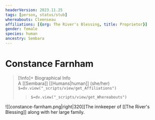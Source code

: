 ```yaml
---
headerVersion: 2023.11.25
tags: [person, status/stub]
whereabouts: Cleenseau
affiliations: [{org: The River's Blessing, title: Proprietor}]
gender: female
species: human
ancestry: Sembara
---
```

# Constance Farnham
>[!info]+ Biographical Info  
> A [[Sembara]] [[Humans|human]] (she/her)  
> `$=dv.view("_scripts/view/get_Affiliations")`  
>> `$=dv.view("_scripts/view/get_Whereabouts")`

![[constance-farnham.png|right|320]]The innkeeper of [[The River's Blessing]] along with her large family.